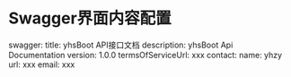 
# Swagger界面内容配置
swagger:
  title: yhsBoot API接口文档
  description: yhsBoot Api Documentation
  version: 1.0.0
  termsOfServiceUrl: xxx
  contact:
    name: yhzy
    url: xxx
    email: xxx